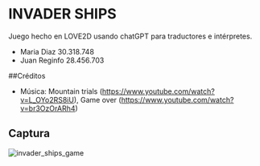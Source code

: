 # INVADER SHIPS

Juego hecho en LOVE2D usando chatGPT para traductores e intérpretes.
- Maria Diaz 30.318.748
- Juan Reginfo 28.456.703

##Créditos

- Música: Mountain trials (https://www.youtube.com/watch?v=L_OYo2RS8iU), Game over (https://www.youtube.com/watch?v=br3OzOrARh4)

## Captura 

![invader_ships_game](https://user-images.githubusercontent.com/80930047/217431840-79838140-3462-4c6d-9485-503ed4dad5c0.png)

